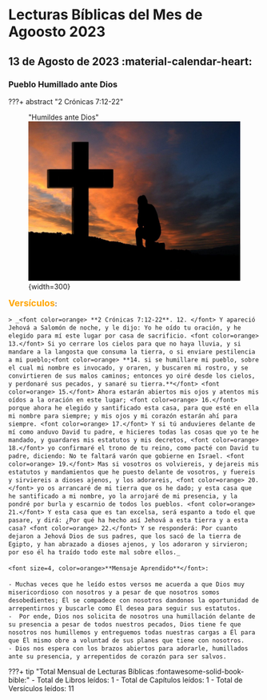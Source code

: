 # **Lecturas Bíblicas del Mes de Agoosto 2023**

##  13 de Agosto de 2023 :material-calendar-heart:
### Pueblo Humillado ante Dios

???+ abstract "2 Crónicas 7:12-22"
    <figure markdown><figcaption>"Humildes ante Dios"</figcaption>
    ![Hacedor de la palabra](../assets/humble.jpg){width=300} </figure>
    <font size=4, color=orange>**Versículos**</font>:

    > _<font color=orange> **2 Crónicas 7:12-22**. 12. </font> Y apareció Jehová a Salomón de noche, y le dijo: Yo he oído tu oración, y he elegido para mí este lugar por casa de sacrificio. <font color=orange> 13.</font> Si yo cerrare los cielos para que no haya lluvia, y si mandare a la langosta que consuma la tierra, o si enviare pestilencia a mi pueblo;<font color=orange> **14. si se humillare mi pueblo, sobre el cual mi nombre es invocado, y oraren, y buscaren mi rostro, y se convirtieren de sus malos caminos; entonces yo oiré desde los cielos, y perdonaré sus pecados, y sanaré su tierra.**</font> <font color=orange> 15.</font> Ahora estarán abiertos mis ojos y atentos mis oídos a la oración en este lugar; <font color=orange> 16.</font> porque ahora he elegido y santificado esta casa, para que esté en ella mi nombre para siempre; y mis ojos y mi corazón estarán ahí para siempre. <font color=orange> 17.</font> Y si tú anduvieres delante de mí como anduvo David tu padre, e hicieres todas las cosas que yo te he mandado, y guardares mis estatutos y mis decretos, <font color=orange> 18.</font> yo confirmaré el trono de tu reino, como pacté con David tu padre, diciendo: No te faltará varón que gobierne en Israel. <font color=orange> 19.</font> Mas si vosotros os volviereis, y dejareis mis estatutos y mandamientos que he puesto delante de vosotros, y fuereis y sirviereis a dioses ajenos, y los adorareis, <font color=orange> 20.</font> yo os arrancaré de mi tierra que os he dado; y esta casa que he santificado a mi nombre, yo la arrojaré de mi presencia, y la pondré por burla y escarnio de todos los pueblos. <font color=orange> 21.</font> Y esta casa que es tan excelsa, será espanto a todo el que pasare, y dirá: ¿Por qué ha hecho así Jehová a esta tierra y a esta casa? <font color=orange> 22.</font> Y se responderá: Por cuanto dejaron a Jehová Dios de sus padres, que los sacó de la tierra de Egipto, y han abrazado a dioses ajenos, y los adoraron y sirvieron; por eso él ha traído todo este mal sobre ellos._

    <font size=4, color=orange>**Mensaje Aprendido**</font>:

    - Muchas veces que he leído estos versos me acuerda a que Dios muy misericordioso con nosotros y a pesar de que nosotros somos desobedientes; Él se compadece con nosotros dandonos la oportunidad de arrepentirnos y buscarle como Él desea para seguir sus estatutos. 
    -  Por ende, Dios nos solicita de nosotros una humillación delante de su presencia a pesar de todos nuestros pecados, Dios tiene fe que nosotros nos humillemos y entreguemos todas nuestras cargas a Él para que Él mismo obre a voluntad de sus planes que tiene con nosotros. 
    - Dios nos espera con los brazos abiertos para adorarle, humillados ante su presencia, y arrepentidos de corazón para ser salvos.


???+ tip "Total Mensual de Lecturas Bíblicas :fontawesome-solid-book-bible:" 
    - Total de Libros leídos: 1
    - Total de Capítulos leídos: 1
    - Total de Versículos leídos: 11